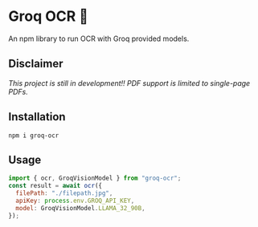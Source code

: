 # Groq OCR 🔬

An npm library to run OCR with Groq provided models.

## Disclaimer

_This project is still in development‼️_
_PDF support is limited to single-page PDFs._

## Installation

`npm i groq-ocr`

## Usage

```javascript
import { ocr, GroqVisionModel } from "groq-ocr";
const result = await ocr({
  filePath: "./filepath.jpg",
  apiKey: process.env.GROQ_API_KEY,
  model: GroqVisionModel.LLAMA_32_90B,
});
```
